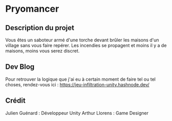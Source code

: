 # Pryomancer
## Description du projet
Vous êtes un saboteur armé d'une torche devant brûler les maisons d'un village sans vous faire repérer. Les incendies se propagent et moins il y a de maisons, moins vous serez discret.

## Dev Blog
Pour retrouver la logique que j'ai eu à certain moment de faire tel ou tel choses, rendez-vous ici :
https://jeu-infiltration-unity.hashnode.dev/

## Crédit
Julien Guénard : Développeur Unity
Arthur Llorens : Game Designer
